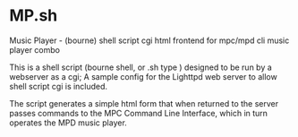 # MP.sh
Music Player - (bourne) shell script cgi html frontend for mpc/mpd cli music player combo

This is a shell script (bourne shell, or .sh type ) designed to be run by a webserver as a cgi;  A sample config for the Lighttpd web server to allow shell script cgi is included.

The script generates a simple html form that when returned to the server passes commands to the MPC Command Line Interface, which in turn operates the MPD music player.
